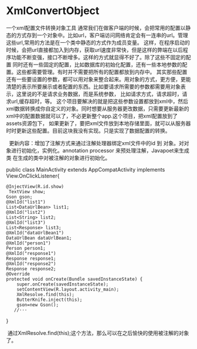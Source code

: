 # XmlConvertObject
一个xml配置文件转换对象工具
     通常我们在做客户端的时候，会把常用的配置以静态的方式存到一个对象中。比如url，客户端访问网络肯定会有一连串的url。管理这些url,常用的方法是在一个类中静态的方式作为成员变量。
这样，在程序启动的时候，会把url直接都加入到内存，获取url速度非常快，但是这样的弊端在以后程序功能不断变强，接口不断增多。这样的方式就显得不好了。除了这些不固定的配置
同时还有一些固定的配置，比如数据库的初始化配置，还有一些本地参数的配置。这些都需要管理。有时并不需要把所有的配置都放到内存中。
     其实那些配置还有一些要设置的参数，都可以用对象来整合起来。用对象的方式，更方便，更能清楚的表示所要展示或者配置的东西。比如要请求所需要的参数都需要用对象表示，这里说的不是请求业务数据，而是系统参数，
比如请求方式，请求超时，请求url,缓存超时，等。
        这个项目要解决的就是把这些参数设置都放到xml中，然后xml数据转换成你自定义的对象。同时想要从服务器更改数据，只需要更新最新的xml中的配置数据就可以了，不必更新整个app.这个项目，把xml配置放到了assets资源包下，
     如果更新了，要把xml文件放到本地存储里面，就可以从服务器时时更新这些配置。目前这块我没有实现。只是实现了数据配置的转换。
   
   更新内容：增加了注解方式来通过注解处理器绑定xml文件中的id 到 对象。对对象进行初始化，实例化。annotation processor 来预处理注解，Javapoet来生成类 在生成的类中对被注解的对象进行初始化。
   
   public class MainActivity extends AppCompatActivity implements View.OnClickListener{

    @InjectView(R.id.show)
     TextView show;
    Gson gson;
    @XmlId("list1")
    List<DataUrlBean> list1;
    @XmlId("list2")
    List<String> list2;
    @XmlId("list3")
    List<Response> list3;
    @XmlId("dataUrlBean1")
    DataUrlBean dataUrlBean1;
    @XmlId("person1")
    Person person1;
    @XmlId("response1")
    Response response1;
    @XmlId("response2")
    Response response2;
    @Override
    protected void onCreate(Bundle savedInstanceState) {
        super.onCreate(savedInstanceState);
        setContentView(R.layout.activity_main);
        XmlResolve.find(this);
        ButterKnife.inject(this);
        gson=new Gson();
	   //···
  }
  
  
  通过XmlResolve.find(this);这个方法，那么可以在之后愉快的使用被注解的对象了。
